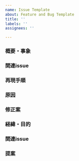 ```yaml
---
name: Issue Template
about: Feature and Bug Template
title: ''
labels: ''
assignees: ''

---
```


<!-- バグ改修のテンプレート -->
### 概要・事象 <!-- 対象URL、頻度など具体的に -->

### 関連issue <!-- あれば -->

### 再現手順 <!-- 明確に -->

### 原因 <!-- あれば -->

### 修正案 <!-- あれば -->

<!-- 機能追加希望のテンプレート -->
### 経緯・目的 <!-- 具体的に -->

### 関連issue <!-- あれば -->

### 提案 <!-- 対象URLなど、対応方法の仮定、明確に -->
